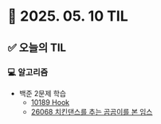 # 📅 2025. 05. 10 TIL

## ✅ 오늘의 TIL

### 💻 알고리즘

- 백준 2문제 학습  
  - [10189 Hook](https://www.acmicpc.net/problem/10189)  
  - [26068 치킨댄스를 추는 곰곰이를 본 임스](https://www.acmicpc.net/problem/26068)

